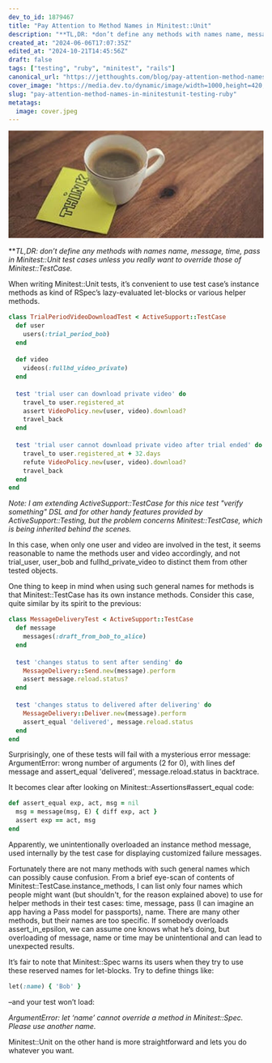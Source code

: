 ```yaml
---
dev_to_id: 1879467
title: "Pay Attention to Method Names in Minitest::Unit"
description: "**TL,DR: *don’t define any methods with names name, message, time, pass in Minitest::Unit test..."
created_at: "2024-06-06T17:07:35Z"
edited_at: "2024-10-21T14:45:56Z"
draft: false
tags: ["testing", "ruby", "minitest", "rails"]
canonical_url: "https://jetthoughts.com/blog/pay-attention-method-names-in-minitestunit-testing-ruby/"
cover_image: "https://media.dev.to/dynamic/image/width=1000,height=420,fit=cover,gravity=auto,format=auto/https%3A%2F%2Fraw.githubusercontent.com%2Fjetthoughts%2Fjetthoughts.github.io%2Fmaster%2Fstatic%2Fassets%2Fimg%2Fblog%2Fpay-attention-method-names-in-minitestunit-testing-ruby%2Ffile_0.jpeg"
slug: "pay-attention-method-names-in-minitestunit-testing-ruby"
metatags:
  image: cover.jpeg
---
```

![](file_0.jpeg)

***TL,DR: *don’t define any methods with names name, message, time, pass in Minitest::Unit test cases unless you really want to override those of Minitest::TestCase.**

When writing Minitest::Unit tests, it’s convenient to use test case’s instance methods as kind of RSpec’s lazy-evaluated let-blocks or various helper methods.

```ruby
class TrialPeriodVideoDownloadTest < ActiveSupport::TestCase
  def user
    users(:trial_period_bob)
  end

  def video
    videos(:fullhd_video_private)
  end

  test 'trial user can download private video' do 
    travel_to user.registered_at
    assert VideoPolicy.new(user, video).download?
    travel_back
  end

  test 'trial user cannot download private video after trial ended' do 
    travel_to user.registered_at + 32.days
    refute VideoPolicy.new(user, video).download?
    travel_back
  end
end
```

*Note: I am extending ActiveSupport::TestCase for this nice test "verify something" DSL and for other handy features provided by ActiveSupport::Testing, but the problem concerns Minitest::TestCase, which is being inherited behind the scenes.*

In this case, when only one user and video are involved in the test, it seems reasonable to name the methods user and video accordingly, and not trial_user, user_bob and fullhd_private_video to distinct them from other tested objects.

One thing to keep in mind when using such general names for methods is that Minitest::TestCase has its own instance methods. Consider this case, quite similar by its spirit to the previous:

```ruby
class MessageDeliveryTest < ActiveSupport::TestCase 
  def message 
    messages(:draft_from_bob_to_alice)
  end 

  test 'changes status to sent after sending' do 
    MessageDelivery::Send.new(message).perform 
    assert message.reload.status?
  end

  test 'changes status to delivered after delivering' do 
    MessageDelivery::Deliver.new(message).perform 
    assert_equal 'delivered', message.reload.status
  end
end
```

Surprisingly, one of these tests will fail with a mysterious error message: ArgumentError: wrong number of arguments (2 for 0), with lines def message and assert_equal 'delivered', message.reload.status in backtrace.

It becomes clear after looking on Minitest::Assertions#assert_equal code:

```ruby
def assert_equal exp, act, msg = nil
  msg = message(msg, E) { diff exp, act }
  assert exp == act, msg
end
```

Apparently, we unintentionally overloaded an instance method message, used internally by the test case for displaying customized failure messages.

Fortunately there are not many methods with such general names which can possibly cause confusion. From a brief eye-scan of contents of Minitest::TestCase.instance_methods, I can list only four names which people might want (but shouldn't, for the reason explained above) to use for helper methods in their test cases: time, message, pass (I can imagine an app having a Pass model for passports), name. There are many other methods, but their names are too specific. If somebody overloads assert_in_epsilon, we can assume one knows what he’s doing, but overloading of message, name or time may be unintentional and can lead to unexpected results.

It’s fair to note that Minitest::Spec warns its users when they try to use these reserved names for let-blocks. Try to define things like:

```ruby
let(:name) { 'Bob' }
```
–and your test won’t load:

*ArgumentError: let ‘name’ cannot override a method in Minitest::Spec. Please use another name.*

Minitest::Unit on the other hand is more straightforward and lets you do whatever you want.
